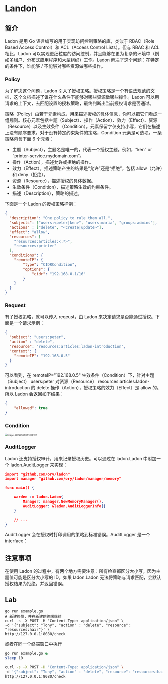 # Landon

## 简介

Ladon 是用 Go 语言编写的用于实现访问控制策略的库，类似于 RBAC（Role Based Access Control）和 ACL（Access Control Lists）。但与 RBAC 和 ACL 相比，Ladon 可以实现更细粒度的访问控制，并且能够在更为复杂的环境中（例如多租户、分布式应用程序和大型组织）工作。Ladon 解决了这个问题：在特定的条件下，谁能够 / 不能够对哪些资源做哪些操作。

### Policy

为了解决这个问题，Ladon 引入了授权策略。授权策略是一个有语法规范的文档，这个文档描述了谁在什么条件下能够对哪些资源做哪些操作。Ladon 可以用请求的上下文，去匹配设置的授权策略，最终判断出当前授权请求是否通过。

策略（Policy）由若干元素构成，用来描述授权的具体信息，你可以把它们看成一组规则。核心元素包括主题（Subject）、操作（Action）、效力（Effect）、资源（Resource）以及生效条件（Condition）。元素保留字仅支持小写，它们在描述上没有顺序要求。对于没有特定约束条件的策略，Condition 元素是可选项。一条策略包含下面 6 个元素：

- 主题（Subject），主题名是唯一的，代表一个授权主题。例如，“ken” or  “printer-service.mydomain.com”。
- 操作（Action），描述允许或拒绝的操作。
- 效力（Effect），描述策略产生的结果是“允许”还是“拒绝”，包括 allow（允许）和  deny（拒绝）。
- 资源（Resource），描述授权的具体数据。
- 生效条件（Condition），描述策略生效的约束条件。
- 描述（Description），策略的描述。

下面是一个 Ladon 的授权策略样例：

```json
{
  "description": "One policy to rule them all.",
  "subjects": ["users:<peter|ken>", "users:maria", "groups:admins"],
  "actions" : ["delete", "<create|update>"],
  "effect": "allow",
  "resources": [
    "resources:articles:<.*>",
    "resources:printer"
  ],
  "conditions": {
    "remoteIP": {
        "type": "CIDRCondition",
        "options": {
            "cidr": "192.168.0.1/16"
        }
    }
  }
}
```

### Request

有了授权策略，就可以传入 reqeust，由 Ladon 来决定请求是否能通过授权。下面是一个请求示例：

```json
{
  "subject": "users:peter",
  "action" : "delete",
  "resource": "resources:articles:ladon-introduction",
  "context": {
    "remoteIP": "192.168.0.5"
  }
}
```

可以看到，在  remoteIP="192.168.0.5" 生效条件（Condition）下，针对主题（Subject） users:peter  对资源（Resource） resources:articles:ladon-introduction 的 delete  操作（Action），授权策略的效力（Effect）是 allow 的。所以 Ladon 会返回如下结果：

```json
{
    "allowed": true
}
```

### Condition

<img src="figures/image-20220506081304192.png" alt="image-20220506081304192" style="zoom:50%;" />

### AuditLogger

Ladon 还支持授权审计，用来记录授权历史。可以通过在 ladon.Ladon 中附加一个 ladon.AuditLogger 来实现：

```json
import "github.com/ory/ladon"
import manager "github.com/ory/ladon/manager/memory"

func main() {

    warden := ladon.Ladon{
        Manager: manager.NewMemoryManager(),
        AuditLogger: &ladon.AuditLoggerInfo{}
    }

    // ...
}
```

AuditLogger 会在授权时打印调用的策略到标准错误。AuditLogger 是一个 interface：

## 注意事项

在使用 Ladon 的过程中，有两个地方需要注意：所有检查都区分大小写，因为主题值可能是区分大小写的 ID。如果 ladon.Ladon 无法将策略与请求匹配，会默认授权结果为拒绝，并返回错误。

## Lab

```shell
go run example.go
# 新建终端，并在新建的终端继续
curl -s -X POST -H "Content-Type: application/json" \
-d '{"subject": "Tony", "action" : "delete", "resource": "resources:hair"}' \
http://127.0.0.1:8080/check
```

或者在同一个终端窗口中执行

```bash
go run example.go &
sleep 10

curl -s -X POST -H "Content-Type: application/json" \
-d '{"subject": "Tony", "action" : "delete", "resource": "resources:hair"}' \
http://127.0.0.1:8080/check
```